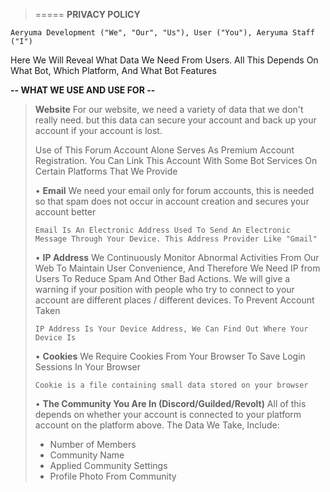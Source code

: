 > ===== __**PRIVACY POLICY**__
```
Aeryuma Development ("We", "Our", "Us"), User ("You"), Aeryuma Staff ("I")
```
Here We Will Reveal What Data We Need From Users. All This Depends On What Bot, Which Platform, And What Bot Features

**-- WHAT WE USE AND USE FOR --**

> 
> **Website**
> For our website, we need a variety of data that we don't really need. but this data can secure your account and back up your account if your account is lost.
> 
> Use of This Forum Account Alone Serves As Premium Account Registration. You Can Link This Account With Some Bot Services On Certain Platforms That We Provide
> 
> • **Email**
> We need your email only for forum accounts, this is needed so that spam does not occur in account creation and secures your account better
> ```
> Email Is An Electronic Address Used To Send An Electronic Message Through Your Device. This Address Provider Like "Gmail"
> ```
> 
> • **IP Address** 
> We Continuously Monitor Abnormal Activities From Our Web To Maintain User Convenience, And Therefore We Need IP from Users To Reduce Spam And Other Bad Actions. We will give a warning if your position with people who try to connect to your account are different places / different devices. To Prevent Account Taken
> ```
> IP Address Is Your Device Address, We Can Find Out Where Your Device Is 
> ```
> 
> • **Cookies**
> We Require Cookies From Your Browser To Save Login Sessions In Your Browser
> ```
> Cookie is a file containing small data stored on your browser
> ```
> 
> • **The Community You Are In (Discord/Guilded/Revolt)**
> All of this depends on whether your account is connected to your platform account on the platform above. The Data We Take, Include:
> - Number of Members
> - Community Name
> - Applied Community Settings
> - Profile Photo From Community
